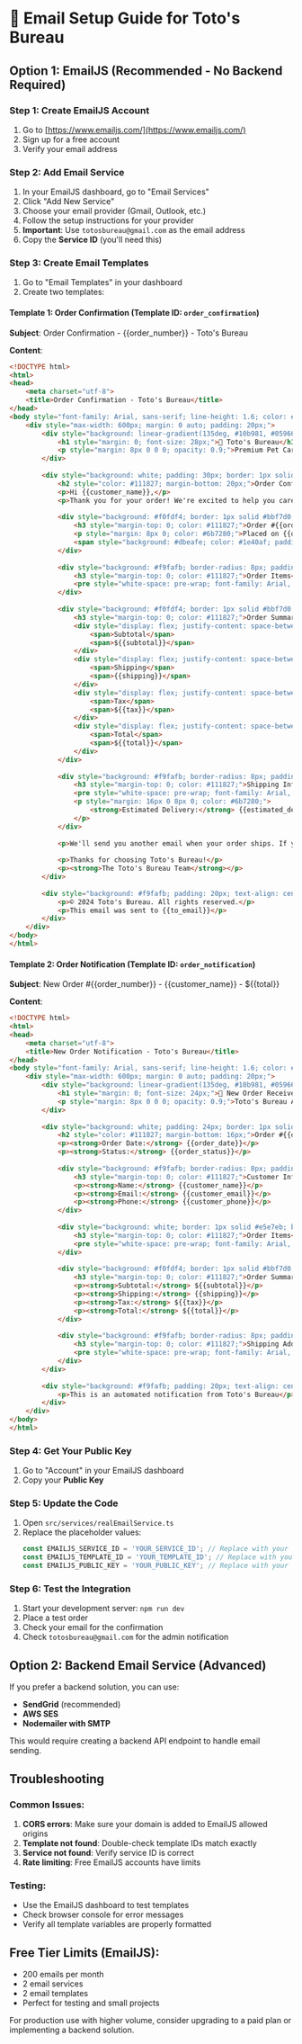 # 📧 Email Setup Guide for Toto's Bureau

## Option 1: EmailJS (Recommended - No Backend Required)

### Step 1: Create EmailJS Account
1. Go to [https://www.emailjs.com/](https://www.emailjs.com/)
2. Sign up for a free account
3. Verify your email address

### Step 2: Add Email Service
1. In your EmailJS dashboard, go to "Email Services"
2. Click "Add New Service"
3. Choose your email provider (Gmail, Outlook, etc.)
4. Follow the setup instructions for your provider
5. **Important**: Use `totosbureau@gmail.com` as the email address
6. Copy the **Service ID** (you'll need this)

### Step 3: Create Email Templates
1. Go to "Email Templates" in your dashboard
2. Create two templates:

#### Template 1: Order Confirmation (Template ID: `order_confirmation`)
**Subject**: Order Confirmation - {{order_number}} - Toto's Bureau

**Content**:
```html
<!DOCTYPE html>
<html>
<head>
    <meta charset="utf-8">
    <title>Order Confirmation - Toto's Bureau</title>
</head>
<body style="font-family: Arial, sans-serif; line-height: 1.6; color: #333;">
    <div style="max-width: 600px; margin: 0 auto; padding: 20px;">
        <div style="background: linear-gradient(135deg, #10b981, #059669); color: white; padding: 30px; text-align: center; border-radius: 10px 10px 0 0;">
            <h1 style="margin: 0; font-size: 28px;">🐾 Toto's Bureau</h1>
            <p style="margin: 8px 0 0 0; opacity: 0.9;">Premium Pet Care & Supplies</p>
        </div>
        
        <div style="background: white; padding: 30px; border: 1px solid #e5e7eb; border-radius: 0 0 10px 10px;">
            <h2 style="color: #111827; margin-bottom: 20px;">Order Confirmation</h2>
            <p>Hi {{customer_name}},</p>
            <p>Thank you for your order! We're excited to help you care for your furry friends. Your order has been confirmed and is being prepared.</p>
            
            <div style="background: #f0fdf4; border: 1px solid #bbf7d0; border-radius: 8px; padding: 20px; margin: 20px 0;">
                <h3 style="margin-top: 0; color: #111827;">Order #{{order_number}}</h3>
                <p style="margin: 8px 0; color: #6b7280;">Placed on {{order_date}}</p>
                <span style="background: #dbeafe; color: #1e40af; padding: 4px 12px; border-radius: 20px; font-size: 12px; font-weight: 600;">{{order_status}}</span>
            </div>
            
            <div style="background: #f9fafb; border-radius: 8px; padding: 20px; margin: 20px 0;">
                <h3 style="margin-top: 0; color: #111827;">Order Items</h3>
                <pre style="white-space: pre-wrap; font-family: Arial, sans-serif; margin: 0;">{{items_list}}</pre>
            </div>
            
            <div style="background: #f0fdf4; border: 1px solid #bbf7d0; border-radius: 8px; padding: 20px; margin: 20px 0;">
                <h3 style="margin-top: 0; color: #111827;">Order Summary</h3>
                <div style="display: flex; justify-content: space-between; margin: 8px 0;">
                    <span>Subtotal</span>
                    <span>${{subtotal}}</span>
                </div>
                <div style="display: flex; justify-content: space-between; margin: 8px 0;">
                    <span>Shipping</span>
                    <span>{{shipping}}</span>
                </div>
                <div style="display: flex; justify-content: space-between; margin: 8px 0;">
                    <span>Tax</span>
                    <span>${{tax}}</span>
                </div>
                <div style="display: flex; justify-content: space-between; margin: 16px 0 8px 0; font-size: 18px; font-weight: 700; color: #111827;">
                    <span>Total</span>
                    <span>${{total}}</span>
                </div>
            </div>
            
            <div style="background: #f9fafb; border-radius: 8px; padding: 20px; margin: 20px 0;">
                <h3 style="margin-top: 0; color: #111827;">Shipping Information</h3>
                <pre style="white-space: pre-wrap; font-family: Arial, sans-serif; margin: 0;">{{shipping_address}}</pre>
                <p style="margin: 16px 0 8px 0; color: #6b7280;">
                    <strong>Estimated Delivery:</strong> {{estimated_delivery}}
                </p>
            </div>
            
            <p>We'll send you another email when your order ships. If you have any questions, feel free to contact us at totosbureau@gmail.com.</p>
            
            <p>Thanks for choosing Toto's Bureau!</p>
            <p><strong>The Toto's Bureau Team</strong></p>
        </div>
        
        <div style="background: #f9fafb; padding: 20px; text-align: center; color: #6b7280; font-size: 14px; border-radius: 0 0 10px 10px;">
            <p>© 2024 Toto's Bureau. All rights reserved.</p>
            <p>This email was sent to {{to_email}}</p>
        </div>
    </div>
</body>
</html>
```

#### Template 2: Order Notification (Template ID: `order_notification`)
**Subject**: New Order #{{order_number}} - {{customer_name}} - ${{total}}

**Content**:
```html
<!DOCTYPE html>
<html>
<head>
    <meta charset="utf-8">
    <title>New Order Notification - Toto's Bureau</title>
</head>
<body style="font-family: Arial, sans-serif; line-height: 1.6; color: #333;">
    <div style="max-width: 600px; margin: 0 auto; padding: 20px;">
        <div style="background: linear-gradient(135deg, #10b981, #059669); color: white; padding: 24px; text-align: center; border-radius: 10px 10px 0 0;">
            <h1 style="margin: 0; font-size: 24px;">🐾 New Order Received</h1>
            <p style="margin: 8px 0 0 0; opacity: 0.9;">Toto's Bureau Admin Notification</p>
        </div>
        
        <div style="background: white; padding: 24px; border: 1px solid #e5e7eb; border-radius: 0 0 10px 10px;">
            <h2 style="color: #111827; margin-bottom: 16px;">Order #{{order_number}}</h2>
            <p><strong>Order Date:</strong> {{order_date}}</p>
            <p><strong>Status:</strong> {{order_status}}</p>
            
            <div style="background: #f9fafb; border-radius: 8px; padding: 20px; margin: 16px 0;">
                <h3 style="margin-top: 0; color: #111827;">Customer Information</h3>
                <p><strong>Name:</strong> {{customer_name}}</p>
                <p><strong>Email:</strong> {{customer_email}}</p>
                <p><strong>Phone:</strong> {{customer_phone}}</p>
            </div>
            
            <div style="background: white; border: 1px solid #e5e7eb; border-radius: 8px; padding: 20px; margin: 16px 0;">
                <h3 style="margin-top: 0; color: #111827;">Order Items</h3>
                <pre style="white-space: pre-wrap; font-family: Arial, sans-serif; margin: 0;">{{items_list}}</pre>
            </div>
            
            <div style="background: #f0fdf4; border: 1px solid #bbf7d0; border-radius: 8px; padding: 20px; margin: 16px 0;">
                <h3 style="margin-top: 0; color: #111827;">Order Summary</h3>
                <p><strong>Subtotal:</strong> ${{subtotal}}</p>
                <p><strong>Shipping:</strong> {{shipping}}</p>
                <p><strong>Tax:</strong> ${{tax}}</p>
                <p><strong>Total:</strong> ${{total}}</p>
            </div>
            
            <div style="background: #f9fafb; border-radius: 8px; padding: 20px; margin: 16px 0;">
                <h3 style="margin-top: 0; color: #111827;">Shipping Address</h3>
                <pre style="white-space: pre-wrap; font-family: Arial, sans-serif; margin: 0;">{{shipping_address}}</pre>
            </div>
        </div>
        
        <div style="background: #f9fafb; padding: 20px; text-align: center; color: #6b7280; font-size: 14px; border-radius: 0 0 10px 10px;">
            <p>This is an automated notification from Toto's Bureau</p>
        </div>
    </div>
</body>
</html>
```

### Step 4: Get Your Public Key
1. Go to "Account" in your EmailJS dashboard
2. Copy your **Public Key**

### Step 5: Update the Code
1. Open `src/services/realEmailService.ts`
2. Replace the placeholder values:
   ```typescript
   const EMAILJS_SERVICE_ID = 'YOUR_SERVICE_ID'; // Replace with your actual service ID
   const EMAILJS_TEMPLATE_ID = 'YOUR_TEMPLATE_ID'; // Replace with your actual template ID
   const EMAILJS_PUBLIC_KEY = 'YOUR_PUBLIC_KEY'; // Replace with your actual public key
   ```

### Step 6: Test the Integration
1. Start your development server: `npm run dev`
2. Place a test order
3. Check your email for the confirmation
4. Check `totosbureau@gmail.com` for the admin notification

## Option 2: Backend Email Service (Advanced)

If you prefer a backend solution, you can use:
- **SendGrid** (recommended)
- **AWS SES**
- **Nodemailer with SMTP**

This would require creating a backend API endpoint to handle email sending.

## Troubleshooting

### Common Issues:
1. **CORS errors**: Make sure your domain is added to EmailJS allowed origins
2. **Template not found**: Double-check template IDs match exactly
3. **Service not found**: Verify service ID is correct
4. **Rate limiting**: Free EmailJS accounts have limits

### Testing:
- Use the EmailJS dashboard to test templates
- Check browser console for error messages
- Verify all template variables are properly formatted

## Free Tier Limits (EmailJS):
- 200 emails per month
- 2 email services
- 2 email templates
- Perfect for testing and small projects

For production use with higher volume, consider upgrading to a paid plan or implementing a backend solution.
